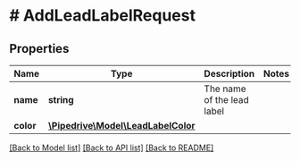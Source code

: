 # # AddLeadLabelRequest

## Properties

Name | Type | Description | Notes
------------ | ------------- | ------------- | -------------
**name** | **string** | The name of the lead label |
**color** | [**\Pipedrive\Model\LeadLabelColor**](LeadLabelColor.md) |  |

[[Back to Model list]](../../README.md#models) [[Back to API list]](../../README.md#endpoints) [[Back to README]](../../README.md)
